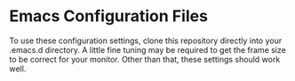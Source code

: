 # Emacs Configuration Files

To use these configuration settings, clone this repository directly into your
.emacs.d directory. A little fine tuning may be required to get the frame size
to be correct for your monitor.  Other than that, these settings should work
well.
